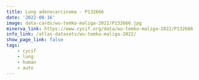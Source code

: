 ```yaml
---
title: Lung adenocarcinoma - P132666
date: '2022-08-16'
image: data-cards/wu-temko-maliga-2022/P132666.jpg
minerva_link: https://www.cycif.org/data/wu-temko-maliga-2022/P132666
info_link: /atlas-datasets/wu-temko-maliga-2022/
show_page_link: false
tags:
    - cycif
    - lung
    - human
    - auto
---
```

